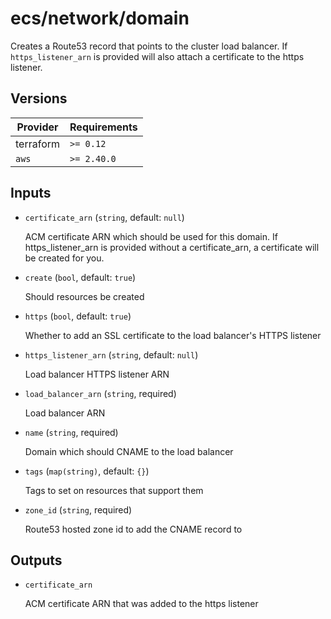 # ecs/network/domain

Creates a Route53 record that points to the cluster load balancer. If `https_listener_arn` is provided will also attach a certificate to the https listener.

<!-- bin/docs -->

## Versions

| Provider | Requirements |
|-|-|
| terraform | `>= 0.12` |
| `aws` | `>= 2.40.0` |

## Inputs

* `certificate_arn` (`string`, default: `null`)

    ACM certificate ARN which should be used for this domain. If https_listener_arn is provided without a certificate_arn, a certificate will be created for you.

* `create` (`bool`, default: `true`)

    Should resources be created

* `https` (`bool`, default: `true`)

    Whether to add an SSL certificate to the load balancer's HTTPS listener

* `https_listener_arn` (`string`, default: `null`)

    Load balancer HTTPS listener ARN

* `load_balancer_arn` (`string`, required)

    Load balancer ARN

* `name` (`string`, required)

    Domain which should CNAME to the load balancer

* `tags` (`map(string)`, default: `{}`)

    Tags to set on resources that support them

* `zone_id` (`string`, required)

    Route53 hosted zone id to add the CNAME record to



## Outputs

* `certificate_arn`

    ACM certificate ARN that was added to the https listener
